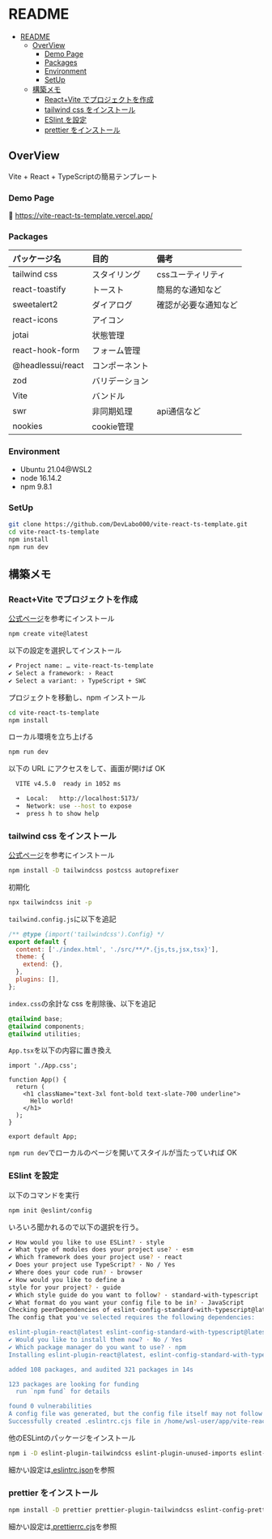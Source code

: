 # README

- [README](#readme)
  - [OverView](#overview)
    - [Demo Page](#demo-page)
    - [Packages](#packages)
    - [Environment](#environment)
    - [SetUp](#setup)
  - [構築メモ](#構築メモ)
    - [React+Vite でプロジェクトを作成](#reactvite-でプロジェクトを作成)
    - [tailwind css をインストール](#tailwind-css-をインストール)
    - [ESlint を設定](#eslint-を設定)
    - [prettier をインストール](#prettier-をインストール)

## OverView

Vite + React + TypeScriptの簡易テンプレート

### Demo Page

🎉 <https://vite-react-ts-template.vercel.app/>

### Packages

| パッケージ名      | 目的           | 備考                 |
| :---------------- | :------------- | :------------------- |
| tailwind css      | スタイリング   | cssユーティリティ    |
| react-toastify    | トースト       | 簡易的な通知など     |
| sweetalert2       | ダイアログ     | 確認が必要な通知など |
| react-icons       | アイコン       |                      |
| jotai             | 状態管理       |                      |
| react-hook-form   | フォーム管理   |                      |
| @headlessui/react | コンポーネント |                      |
| zod               | バリデーション |                      |
| Vite              | バンドル       |                      |
| swr               | 非同期処理     | api通信など          |
| nookies           | cookie管理     |                      |

### Environment

- Ubuntu 21.04@WSL2
- node 16.14.2
- npm 9.8.1

### SetUp

```sh
git clone https://github.com/DevLabo000/vite-react-ts-template.git
cd vite-react-ts-template
npm install
npm run dev
```

## 構築メモ

### React+Vite でプロジェクトを作成

[公式ページ](https://vitejs.dev/guide/)を参考にインストール

```sh
npm create vite@latest
```

以下の設定を選択してインストール

```sh
✔ Project name: … vite-react-ts-template
✔ Select a framework: › React
✔ Select a variant: › TypeScript + SWC
```

プロジェクトを移動し、npm インストール

```sh
cd vite-react-ts-template
npm install
```

ローカル環境を立ち上げる

```sh
npm run dev
```

以下の URL にアクセスをして、画面が開けば OK

```sh
  VITE v4.5.0  ready in 1052 ms

  ➜  Local:   http://localhost:5173/
  ➜  Network: use --host to expose
  ➜  press h to show help
```

### tailwind css をインストール

[公式ページ](https://tailwindcss.com/docs/installation)を参考にインストール

```sh
npm install -D tailwindcss postcss autoprefixer
```

初期化

```sh
npx tailwindcss init -p
```

`tailwind.config.js`に以下を追記

```js
/** @type {import('tailwindcss').Config} */
export default {
  content: ['./index.html', './src/**/*.{js,ts,jsx,tsx}'],
  theme: {
    extend: {},
  },
  plugins: [],
};
```

`index.css`の余計な css を削除後、以下を追記

```css
@tailwind base;
@tailwind components;
@tailwind utilities;
```

`App.tsx`を以下の内容に置き換え

```tsx
import './App.css';

function App() {
  return (
    <h1 className="text-3xl font-bold text-slate-700 underline">
      Hello world!
    </h1>
  );
}

export default App;
```

`npm run dev`でローカルのページを開いてスタイルが当たっていれば OK

### ESlint を設定

以下のコマンドを実行

```sh
npm init @eslint/config
```

いろいろ聞かれるので以下の選択を行う。

```sh
✔ How would you like to use ESLint? · style
✔ What type of modules does your project use? · esm
✔ Which framework does your project use? · react
✔ Does your project use TypeScript? · No / Yes
✔ Where does your code run? · browser
✔ How would you like to define a
style for your project? · guide
✔ Which style guide do you want to follow? · standard-with-typescript
✔ What format do you want your config file to be in? · JavaScript
Checking peerDependencies of eslint-config-standard-with-typescript@latest
The config that you've selected requires the following dependencies:

eslint-plugin-react@latest eslint-config-standard-with-typescript@latest @typescript-eslint/eslint-plugin@^6.4.0 eslint@^8.0.1 eslint-plugin-import@^2.25.2 eslint-plugin-n@^15.0.0 || ^16.0.0  eslint-plugin-promise@^6.0.0 typescript@*
✔ Would you like to install them now? · No / Yes
✔ Which package manager do you want to use? · npm
Installing eslint-plugin-react@latest, eslint-config-standard-with-typescript@latest, @typescript-eslint/eslint-plugin@^6.4.0, eslint@^8.0.1, eslint-plugin-import@^2.25.2, eslint-plugin-n@^15.0.0 || ^16.0.0 , eslint-plugin-promise@^6.0.0, typescript@*

added 108 packages, and audited 321 packages in 14s

123 packages are looking for funding
  run `npm fund` for details

found 0 vulnerabilities
A config file was generated, but the config file itself may not follow your linting rules.
Successfully created .eslintrc.cjs file in /home/wsl-user/app/vite-react-ts-template
```

他のESLintのパッケージをインストール

```sh
npm i -D eslint-plugin-tailwindcss eslint-plugin-unused-imports eslint-plugin-import eslint-config-airbnb eslint-config-airbnb-typescript
```

細かい設定は[.eslintrc.json](https://github.com/DevLabo000/vite-react-ts-template/blob/main/.eslintrc.json)を参照

### prettier をインストール

```sh
npm install -D prettier prettier-plugin-tailwindcss eslint-config-prettier
```

細かい設定は[.prettierrc.cjs](https://github.com/DevLabo000/vite-react-ts-template/blob/main/.prettierrc.cjs)を参照
